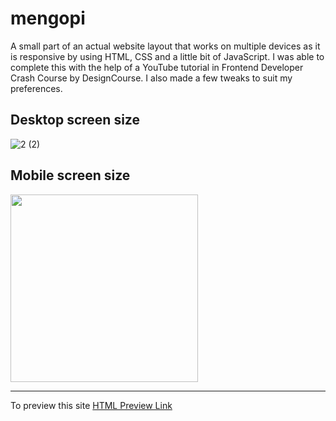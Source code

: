 # mengopi

A small part of an actual website layout that works on multiple devices as it is responsive by using HTML, CSS and a little bit of JavaScript. 
I was able to complete this with the help of a YouTube tutorial in Frontend Developer Crash Course by DesignCourse. I also made a few tweaks to suit 
my preferences.

## Desktop screen size
![2 (2)](https://user-images.githubusercontent.com/107899176/190897320-3a8238e3-8c08-49f8-8870-62fcf909a3e2.png )

## Mobile screen size 
<img src= "https://user-images.githubusercontent.com/107899176/190897326-e1d546ff-1ef1-44c1-86ba-de7e6d0228ac.png" width="300">

-----------------
To preview this site [HTML Preview Link](https://htmlpreview.github.io/?https://github.com/rafhh/mengopi/blob/master/index.html)
